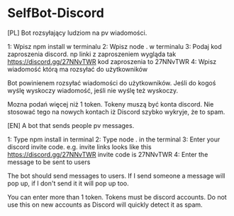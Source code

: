 # SelfBot-Discord

[PL]
Bot rozsyłający ludziom na pv wiadomości. 

1: Wpisz npm install w terminalu
2: Wpisz node . w terminalu
3: Podaj kod zaproszenia discord. np linki z zaproszeniem wygląda tak https://discord.gg/27NNvTWR kod zaproszenia to 27NNvTWR
4: Wpisz wiadomość którą ma rozsyłać do użytkowników

Bot powinienem rozsyłać wiadomości do użytkowników. Jeśli do kogoś wyślę wyskoczy wiadomość, jeśli nie wyślę też wyskoczy.

Mozna podań więcej niż 1 token. Tokeny muszą być konta discord. Nie stosować tego na nowych kontach iż Discord szybko wykryje, że to spam. 

[EN]
A bot that sends people pv messages.

1: Type npm install in terminal
2: Type node . in the terminal
3: Enter your discord invite code. e.g. invite links looks like this https://discord.gg/27NNvTWR invite code is 27NNvTWR
4: Enter the message to be sent to users

The bot should send messages to users. If I send someone a message will pop up, if I don't send it it will pop up too.

You can enter more than 1 token. Tokens must be discord accounts. Do not use this on new accounts as Discord will quickly detect it as spam.
